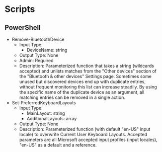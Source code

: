 # Scripts

## PowerShell

- Remove-BluetoothDevice
  - Input Type:
    - DeviceName: string
  - Output Type: None
  - Admin: Required
  - Description:
    Parameterized function that takes a string (wildcards accepted) and unlists matches from the "Other devices" section of the "Bluetooth & other devices" Settings page. Sometimes some unused but discovered devices end up with duplicate entries, without frequent monitoring this list can increase steadily. By using the specific name of the duplicate device as an argument, all matching entries can be removed in a single action.
- Set-PreferredKeyboardLayouts
  - Input Type:
    - MainLayout: string
    - AdditionalLayouts: array
  - Output Type: None
  - Description: 
    Parameterized function (with default "en-US" input locale) to overwrite Current User Keyboard Layouts. Accepted parameters are all Microsoft accepted input profiles (input locales), "en-US" as a default and a reference.

